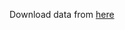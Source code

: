 Download data from [here](https://competitions.codalab.org/competitions/11161#learn_the_details-data2) 
